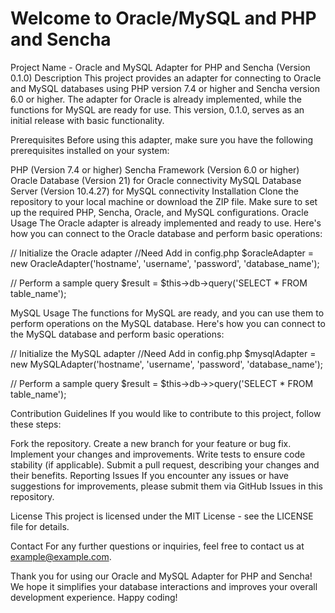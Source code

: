# Welcome to Oracle/MySQL and PHP and Sencha
 Project Name - Oracle and MySQL Adapter for PHP and Sencha (Version 0.1.0)
Description
This project provides an adapter for connecting to Oracle and MySQL databases using PHP version 7.4 or higher and Sencha version 6.0 or higher. The adapter for Oracle is already implemented, while the functions for MySQL are ready for use. This version, 0.1.0, serves as an initial release with basic functionality.

Prerequisites
Before using this adapter, make sure you have the following prerequisites installed on your system:

PHP (Version 7.4 or higher)
Sencha Framework (Version 6.0 or higher)
Oracle Database (Version 21) for Oracle connectivity
MySQL Database Server (Version 10.4.27) for MySQL connectivity
Installation
Clone the repository to your local machine or download the ZIP file.
Make sure to set up the required PHP, Sencha, Oracle, and MySQL configurations.
Oracle Usage
The Oracle adapter is already implemented and ready to use. Here's how you can connect to the Oracle database and perform basic operations:


// Initialize the Oracle adapter
//Need Add in config.php
$oracleAdapter = new OracleAdapter('hostname', 'username', 'password', 'database_name');

// Perform a sample query
$result = $this->db->query('SELECT * FROM table_name');

MySQL Usage
The functions for MySQL are ready, and you can use them to perform operations on the MySQL database. Here's how you can connect to the MySQL database and perform basic operations:


// Initialize the MySQL adapter
//Need Add in config.php
$mysqlAdapter = new MySQLAdapter('hostname', 'username', 'password', 'database_name');

// Perform a sample query
$result = $this->db->>query('SELECT * FROM table_name');

Contribution Guidelines
If you would like to contribute to this project, follow these steps:

Fork the repository.
Create a new branch for your feature or bug fix.
Implement your changes and improvements.
Write tests to ensure code stability (if applicable).
Submit a pull request, describing your changes and their benefits.
Reporting Issues
If you encounter any issues or have suggestions for improvements, please submit them via GitHub Issues in this repository.

License
This project is licensed under the MIT License - see the LICENSE file for details.

Contact
For any further questions or inquiries, feel free to contact us at example@example.com.

Thank you for using our Oracle and MySQL Adapter for PHP and Sencha! We hope it simplifies your database interactions and improves your overall development experience. Happy coding!
